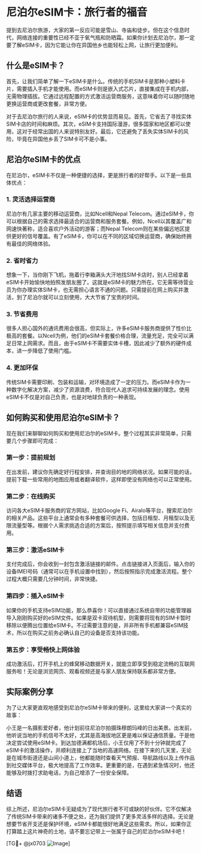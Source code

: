 # 尼泊尔eSIM卡：旅行者的福音

提到去尼泊尔旅游，大家的第一反应可能是雪山、寺庙和徒步。但在这个信息时代，网络连接的重要性已经不亚于氧气瓶和防晒霜。如果你计划去尼泊尔，那一定要了解eSIM卡，因为它能让你在异国他乡也能轻松上网，让旅行更加便利。

## 什么是eSIM卡？

首先，让我们简单了解一下eSIM卡是什么。传统的手机SIM卡是那种小塑料卡片，需要插入手机才能使用。而eSIM卡则是嵌入式芯片，直接集成在手机内部，无需物理插拔。它通过远程配置的方式激活运营商服务，这意味着你可以随时随地更换运营商或更改套餐，非常方便。

对于去尼泊尔旅行的人来说，eSIM卡的优势显而易见。首先，它省去了寻找实体SIM卡店的时间和麻烦。其次，eSIM卡支持国际漫游，很多国家和地区都可以使用，这对于经常出国的人来说特别友好。最后，它还避免了丢失实体SIM卡的风险，毕竟在异国他乡丢了SIM卡可不是小事。

## 尼泊尔eSIM卡的优点

在尼泊尔，eSIM卡不仅是一种便捷的选择，更是旅行者的好帮手。以下是一些具体优点：

### 1. 灵活选择运营商

尼泊尔有几家主要的移动运营商，比如Ncell和Nepal Telecom。通过eSIM卡，你可以根据自己的需求选择最适合的运营商和服务套餐。例如，Ncell以其覆盖广和网速快著称，适合喜欢户外活动的游客；而Nepal Telecom则在某些偏远地区提供更好的信号覆盖。有了eSIM卡，你可以在不同的区域切换运营商，确保始终拥有最佳的网络体验。

### 2. 省时省力

想象一下，当你刚下飞机，拖着行李箱满头大汗地找SIM卡店时，别人已经拿着eSIM卡开始愉快地拍照发朋友圈了。这就是eSIM卡的魅力所在。它无需等待营业员为你办理实体SIM卡，也无需担心语言不通的问题。只需提前在网上购买并激活，到了尼泊尔就可以立刻使用，大大节省了宝贵的时间。

### 3. 节省费用

很多人担心国外的通讯费用会很高，但实际上，许多eSIM卡服务商提供了性价比极高的套餐。以Ncell为例，他们的eSIM卡套餐价格合理，流量充足，完全可以满足日常上网需求。而且，由于eSIM卡不需要实体卡槽，因此减少了额外的硬件成本，进一步降低了使用门槛。

### 4. 更加环保

传统SIM卡需要印刷、包装和运输，对环境造成了一定的压力。而eSIM卡作为一种数字化解决方案，减少了资源浪费，符合现代人追求可持续发展的理念。使用eSIM卡不仅是对自己负责，也是对地球负责的一种表现。

## 如何购买和使用尼泊尔eSIM卡？

现在我们来聊聊如何购买和使用尼泊尔的eSIM卡。整个过程其实非常简单，只需要几个步骤即可完成：

### 第一步：提前规划

在出发前，建议你先确定好行程安排，并查询目的地的网络状况。如果可能的话，提前下载一些常用的地图应用或者翻译软件，这样即使没有网络也可以正常使用。

### 第二步：在线购买

访问各大eSIM卡服务商的官方网站，比如Google Fi、Airalo等平台，搜索尼泊尔的相关产品。这些平台上通常会有多种套餐可供选择，包括日租型、月租型以及无限流量型等。根据个人需求挑选合适的方案后，按照提示填写相关信息并支付费用。

### 第三步：激活eSIM卡

支付完成后，你会收到一封包含激活链接的邮件。点击链接进入页面后，输入你的设备IMEI号码（通常可以在手机设置中找到），然后按照指示完成激活流程。整个过程大概只需要几分钟时间，非常快捷。

### 第四步：插入eSIM卡

如果你的手机支持eSIM功能，那么恭喜你！可以直接通过系统自带的功能管理器导入刚刚购买好的eSIM文件。如果是双卡双待机型，则需要将现有的SIM卡暂时移除以便腾出位置给eSIM卡。不过需要注意的是，并非所有手机都兼容eSIM技术，所以在购买之前务必确认自己的设备是否支持该功能。

### 第五步：享受畅快上网体验

成功激活后，打开手机上的蜂窝移动数据开关，就能立即享受到稳定流畅的互联网服务啦！无论是浏览网页、观看视频还是与家人朋友保持联系都非常方便。

## 实际案例分享

为了让大家更直观地感受到尼泊尔eSIM卡带来的便利，这里给大家讲一个真实的故事：

小王是一名摄影爱好者，他计划前往尼泊尔拍摄珠穆朗玛峰的日出美景。出发前，他听说当地的手机信号不太好，尤其是高海拔地区更是难以保证通信质量。于是他决定尝试使用eSIM卡。到达加德满都机场后，小王仅用了不到十分钟就完成了eSIM卡的激活操作，并顺利连接上了当地的高速网络。在接下来的几天里，无论是在城市街道还是山间小道上，他都能随时查看天气预报、导航路线以及上传作品到社交媒体平台，极大地提高了工作效率。更重要的是，在遇到紧急情况时，他还能够及时拨打求助电话，为自己增添了一份安全保障。

## 结语

综上所述，尼泊尔eSIM卡无疑成为了现代旅行者不可或缺的好伙伴。它不仅解决了传统SIM卡带来的诸多不便之处，还为我们提供了更多灵活多样的选择。无论是想要节省开支还是保护环境，eSIM卡都能很好地满足这些需求。所以，如果你正打算踏上这片神奇的土地，请不要忘记带上一张属于自己的尼泊尔eSIM卡吧！

[TG💪+ @jx0703 ![Image](https://github.com/user-attachments/assets/dbca1d08-cadb-493c-b0ec-ad6f7a83f270)]